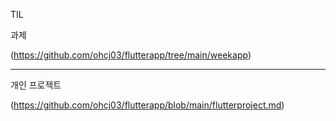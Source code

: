 TIL

과제

(https://github.com/ohcj03/flutterapp/tree/main/weekapp)

-------------------------------------------------------------------


개인 프로젝트


(https://github.com/ohcj03/flutterapp/blob/main/flutterproject.md)

